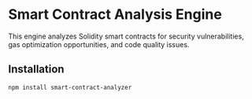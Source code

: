 # Smart Contract Analysis Engine

This engine analyzes Solidity smart contracts for security vulnerabilities, gas optimization opportunities, and code quality issues.

## Installation

```bash
npm install smart-contract-analyzer
```
